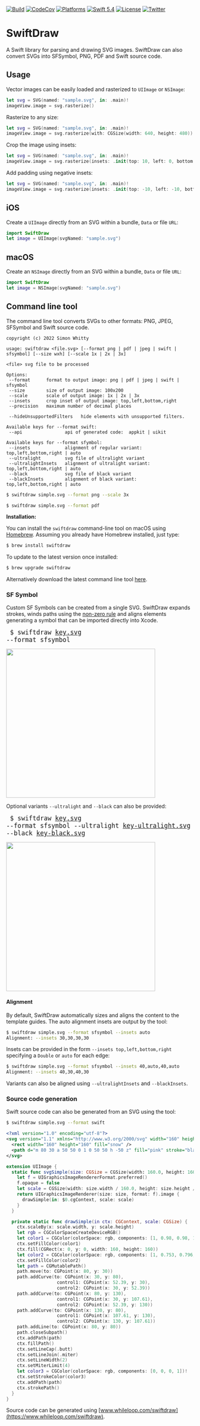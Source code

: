 [![Build](https://github.com/swhitty/SwiftDraw/actions/workflows/build.yml/badge.svg)](https://github.com/swhitty/SwiftDraw/actions/workflows/build.yml)
[![CodeCov](https://codecov.io/gh/swhitty/SwiftDraw/graphs/badge.svg)](https://codecov.io/gh/swhitty/SwiftDraw)
[![Platforms](https://img.shields.io/badge/platforms-iOS%20|%20Mac%20|%20Linux-lightgray.svg)](https://github.com/swhitty/SwiftDraw/blob/main/Package.swift)
[![Swift 5.4](https://img.shields.io/badge/swift-5.4-red.svg?style=flat)](https://developer.apple.com/swift)
[![License](https://img.shields.io/badge/license-zlib-lightgrey.svg)](https://opensource.org/licenses/Zlib)
[![Twitter](https://img.shields.io/badge/twitter-@simonwhitty-blue.svg)](http://twitter.com/simonwhitty)

# SwiftDraw

A Swift library for parsing and drawing SVG images. SwiftDraw can also convert SVGs into SFSymbol, PNG, PDF and Swift source code.

## Usage

Vector images can be easily loaded and rasterized to `UIImage` or `NSImage`:

```swift
let svg = SVG(named: "sample.svg", in: .main)!
imageView.image = svg.rasterize()
```

Rasterize to any size:

```swift
let svg = SVG(named: "sample.svg", in: .main)!
imageView.image = svg.rasterize(with: CGSize(width: 640, height: 480))
```

Crop the image using insets:

```swift
let svg = SVG(named: "sample.svg", in: .main)!
imageView.image = svg.rasterize(insets: .init(top: 10, left: 0, bottom: 10, bottom: 0))
```

Add padding using negative insets:

```swift
let svg = SVG(named: "sample.svg", in: .main)!
imageView.image = svg.rasterize(insets: .init(top: -10, left: -10, bottom: -10, bottom: -10))
```

## iOS

Create a `UIImage` directly from an SVG within a bundle, `Data` or file `URL`:

```swift
import SwiftDraw
let image = UIImage(svgNamed: "sample.svg")
```

## macOS

Create an `NSImage` directly from an SVG within a bundle, `Data` or file `URL`:

```swift
import SwiftDraw
let image = NSImage(svgNamed: "sample.svg")
```

## Command line tool

The command line tool converts SVGs to other formats: PNG, JPEG, SFSymbol and Swift source code.

```
copyright (c) 2022 Simon Whitty

usage: swiftdraw <file.svg> [--format png | pdf | jpeg | swift | sfsymbol] [--size wxh] [--scale 1x | 2x | 3x]

<file> svg file to be processed

Options:
 --format      format to output image: png | pdf | jpeg | swift | sfsymbol
 --size        size of output image: 100x200
 --scale       scale of output image: 1x | 2x | 3x
 --insets      crop inset of output image: top,left,bottom,right
 --precision   maximum number of decimal places

 --hideUnsupportedFilters   hide elements with unsupported filters.

Available keys for --format swift:
 --api                api of generated code:  appkit | uikit

Available keys for --format sfymbol:
 --insets             alignment of regular variant: top,left,bottom,right | auto
 --ultralight         svg file of ultralight variant
 --ultralightInsets   alignment of ultralight variant: top,left,bottom,right | auto
 --black              svg file of black variant
 --blackInsets        alignment of black variant: top,left,bottom,right | auto
```

```bash
$ swiftdraw simple.svg --format png --scale 3x
```

```bash
$ swiftdraw simple.svg --format pdf
```

**Installation:**

You can install the `swiftdraw` command-line tool on macOS using [Homebrew](http://brew.sh/). Assuming you already have Homebrew installed, just type:

```bash
$ brew install swiftdraw
```

To update to the latest version once installed:

```bash
$ brew upgrade swiftdraw
```

Alternatively download the latest command line tool [here](https://github.com/swhitty/SwiftDraw/releases/latest/download/SwiftDraw.dmg).

### SF Symbol

Custom SF Symbols can be created from a single SVG.  SwiftDraw expands strokes, winds paths using the [non-zero rule](https://en.wikipedia.org/wiki/Nonzero-rule) and aligns elements generating a symbol that can be imported directly into Xcode.

<big><pre>
$ swiftdraw [key.svg](https://github.com/swhitty/SwiftDraw/blob/main/Samples/key/key.svg) --format sfsymbol
</pre></big>
<img src="https://github.com/swhitty/SwiftDraw/blob/main/Samples/key/key-single.svg" width="400" />

Optional variants `--ultralight` and `--black` can also be provided:

<big><pre>
$ swiftdraw [key.svg](https://github.com/swhitty/SwiftDraw/blob/main/Samples/key/key.svg) --format sfsymbol --ultralight [key-ultralight.svg](https://github.com/swhitty/SwiftDraw/blob/main/Samples/key/key-ultralight.svg) --black [key-black.svg](https://github.com/swhitty/SwiftDraw/blob/main/Samples/key/key-black.svg)
</pre></big>
<img src="https://github.com/swhitty/SwiftDraw/blob/main/Samples/key/key-symbol.svg" width="400" />

#### Alignment

By default, SwiftDraw automatically sizes and aligns the content to the template guides.  The auto alignment insets are output by the tool:

```bash
$ swiftdraw simple.svg --format sfsymbol --insets auto
Alignment: --insets 30,30,30,30
```

Insets can be provided in the form `--insets top,left,bottom,right` specifying a `Double` or `auto` for each edge:

```bash
$ swiftdraw simple.svg --format sfsymbol --insets 40,auto,40,auto
Alignment: --insets 40,30,40,30
```

Variants can also be aligned using `--ultralightInsets` and `--blackInsets`.

### Source code generation

Swift source code can also be generated from an SVG using the tool:

```bash
$ swiftdraw simple.svg --format swift
```

```xml
<?xml version="1.0" encoding="utf-8"?>
<svg version="1.1" xmlns="http://www.w3.org/2000/svg" width="160" height="160">
  <rect width="160" height="160" fill="snow" />
  <path d="m 80 30 a 50 50 0 1 0 50 50 h -50 z" fill="pink" stroke="black" stroke-width="2"/>
</svg>
```

```swift
extension UIImage {
  static func svgSimple(size: CGSize = CGSize(width: 160.0, height: 160.0)) -> UIImage {
    let f = UIGraphicsImageRendererFormat.preferred()
    f.opaque = false
    let scale = CGSize(width: size.width / 160.0, height: size.height / 160.0)
    return UIGraphicsImageRenderer(size: size, format: f).image {
      drawSimple(in: $0.cgContext, scale: scale)
    }
  }

  private static func drawSimple(in ctx: CGContext, scale: CGSize) {
    ctx.scaleBy(x: scale.width, y: scale.height)
    let rgb = CGColorSpaceCreateDeviceRGB()
    let color1 = CGColor(colorSpace: rgb, components: [1, 0.98, 0.98, 1])!
    ctx.setFillColor(color1)
    ctx.fill(CGRect(x: 0, y: 0, width: 160, height: 160))
    let color2 = CGColor(colorSpace: rgb, components: [1, 0.753, 0.796, 1])!
    ctx.setFillColor(color2)
    let path = CGMutablePath()
    path.move(to: CGPoint(x: 80, y: 30))
    path.addCurve(to: CGPoint(x: 30, y: 80),
                   control1: CGPoint(x: 52.39, y: 30),
                   control2: CGPoint(x: 30, y: 52.39))
    path.addCurve(to: CGPoint(x: 80, y: 130),
                   control1: CGPoint(x: 30, y: 107.61),
                   control2: CGPoint(x: 52.39, y: 130))
    path.addCurve(to: CGPoint(x: 130, y: 80),
                   control1: CGPoint(x: 107.61, y: 130),
                   control2: CGPoint(x: 130, y: 107.61))
    path.addLine(to: CGPoint(x: 80, y: 80))
    path.closeSubpath()
    ctx.addPath(path)
    ctx.fillPath()
    ctx.setLineCap(.butt)
    ctx.setLineJoin(.miter)
    ctx.setLineWidth(2)
    ctx.setMiterLimit(4)
    let color3 = CGColor(colorSpace: rgb, components: [0, 0, 0, 1])!
    ctx.setStrokeColor(color3)
    ctx.addPath(path)
    ctx.strokePath()
  }
}
```

Source code can be generated using [www.whileloop.com/swiftdraw](https://www.whileloop.com/swiftdraw).
